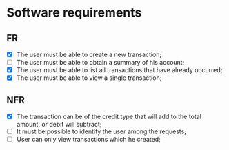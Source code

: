 # Software requirements

## FR

- [x] The user must be able to create a new transaction;
- [ ] The user must be able to obtain a summary of his account;
- [x] The user must be able to list all transactions that have already occurred;
- [x] The user must be able to view a single transaction;

## NFR

- [x] The transaction can be of the credit type that will add to the total amount, or debit will subtract;
- [ ] It must be possible to identify the user among the requests;
- [ ] User can only view transactions which he created;
